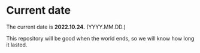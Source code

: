 # Current date

The current date is **2022.10.24.** (YYYY.MM.DD.)

This repository will be good when the world ends, so we will know how long it lasted.